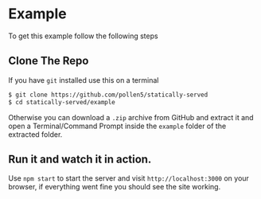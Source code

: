 # Example
To get this example follow the following steps

## Clone The Repo
If you have `git` installed use this on a terminal
```sh
$ git clone https://github.com/pollen5/statically-served
$ cd statically-served/example
```
Otherwise you can download a `.zip` archive from GitHub and extract it and open a Terminal/Command Prompt inside the `example` folder of the extracted folder.

## Run it and watch it in action.
Use `npm start` to start the server and visit `http://localhost:3000` on your browser, if everything went fine you should see the site working.
